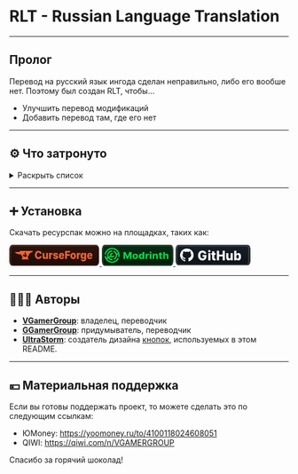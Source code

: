 # RLT - Russian Language Translation

---

## Пролог

Перевод на русский язык ингода сделан неправильно, либо его вообше нет.
Поэтому был создан RLT, чтобы…
* Улучшить перевод модификаций
* Добавить перевод там, где его нет

---

## ⚙️ Что затронуто

<details>
<summary>Раскрыть список</summary>
<br>

    Таблица отображает состояние последней версии ресурспака
    
### Условные обозначения
* ✅ — перевод опубликован
* 🖋️ — написание перевода

| Модификация | Перевод |
| - | - |
| [Applied Energistics 2](https://www.curseforge.com/minecraft/mc-mods/applied-energistics-2) | ✅ Русский |
| [Additional Additions](https://modrinth.com/mod/addadd) | ✅ Русский |
| [AppleSkin](https://modrinth.com/mod/appleskin) | ✅ Русский |
| [Automatic Tool Swap](https://www.curseforge.com/minecraft/mc-mods/automatic-tool-swap) | ✅ Русский |
| [Better Biome Blend](https://modrinth.com/mod/better-biome-blend) | ✅ Русский |
| [Better Mods Button](https://modrinth.com/mod/better-mods-button) | ✅ Русский |
| [Catalogue](https://www.curseforge.com/minecraft/mc-mods/catalogue) | ✅ Русский |
| [Chat Heads](https://modrinth.com/mod/chat-heads) | ✅ Русский |
| [Configured](https://www.curseforge.com/minecraft/mc-mods/configured) | ✅ Русский |
| [Controlling](https://beta.curseforge.com/minecraft/mc-mods/controlling) | ✅ Русский |
| [Cosmetic Armor Reworked](https://www.curseforge.com/minecraft/mc-mods/cosmetic-armor-reworked) | ✅ Русский |
| [Domestication Innovation](https://www.curseforge.com/minecraft/mc-mods/domestication-innovation) | ✅ Русский | 
| [Enchantment Descriptions](https://www.curseforge.com/minecraft/mc-mods/enchantment-descriptions) | ✅ Русский |
| [EntityCulling](https://modrinth.com/mod/entityculling) | ✅ Русский |
| [Forge](https://files.minecraftforge.net/net/minecraftforge/forge) | ✅ Русский |
| [Lucky Block](https://www.luckyblockmod.com) | ✅ Русский |
| [Mod Menu](https://modrinth.com/mod/modmenu) | ✅ Русский |
| [Raised](https://modrinth.com/mod/raised) | ✅ Русский |
| [Rotten Creatures](https://modrinth.com/mod/rottencreatures) | ✅ Русский |
| [Simple Corinthium](https://www.curseforge.com/minecraft/mc-mods/simple-corinthium) | ✅ Русский |
| [Simple Weapons for Better Combat](https://www.curseforge.com/minecraft/mc-mods/simple-weapons-for-better-combat) | ✅ Русский |
| [Smooth Boot (Fabric)](https://modrinth.com/mod/smoothboot-fabric)<br>[Smooth Boot (Reloaded)](https://modrinth.com/mod/smooth-boot-reloaded) | ✅ Русский |

Список будет пополняться.

</details>

---

## ➕ Установка

Скачать ресурспак можно на площадках, таких как:

</a>
<a href="https://www.curseforge.com/minecraft/texture-packs/mods-ru">
    <img height="38" src="Иконки/curseforge.svg">
</a>
<a href="https://modrinth.com/resourcepack/mods-ru">
    <img height="38" src="Иконки/modrinth.svg">
</a>
<a href="https://github.com/Creators-of-RLT/RLT/releases">
    <img height="38" src="Иконки/github.svg">
</a>

---

## 🧑‍🤝‍🧑 Авторы

* [**VGamerGroup**](https://github.com/RushanM): владелец, переводчик
* [**GGamerGroup**](https://github.com/RushanM): придумыватель, переводчик 
* [**UltraStorm**](https://github.com/intergrav): cоздатель дизайна [кнопок](https://github.com/intergrav/devins-badges), используемых в этом README.

---

## 💴 Материальная поддержка

Если вы готовы поддержать проект, то можете сделать это по следующим ссылкам:

* ЮMoney: <https://yoomoney.ru/to/4100118024608051>
* QIWI: <https://qiwi.com/n/VGAMERGROUP>

Спасибо за горячий шоколад!
